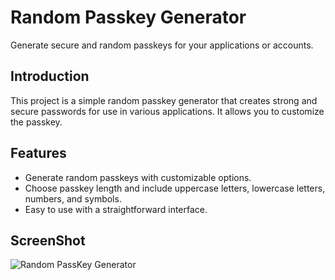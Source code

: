 # Random Passkey Generator

Generate secure and random passkeys for your applications or accounts.

## Introduction

This project is a simple random passkey generator that creates strong and secure passwords for use in various applications. It allows you to customize the passkey.

## Features

- Generate random passkeys with customizable options.
- Choose passkey length and include uppercase letters, lowercase letters, numbers, and symbols.
- Easy to use with a straightforward interface.

## ScreenShot

![Random PassKey Generator](https://github.com/AbhijeetPanigrahi/PassKey-Generator/assets/141105280/b785124c-9c73-4f52-a0ed-6da61d31b8eb)

